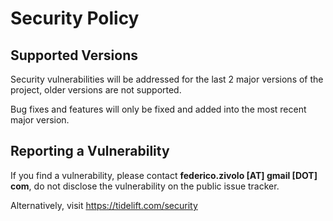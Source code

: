 # Security Policy

## Supported Versions

Security vulnerabilities will be addressed for the last 2 major versions
of the project, older versions are not supported.

Bug fixes and features will only be fixed and added into the most recent
major version.

## Reporting a Vulnerability

If you find a vulnerability, please contact **federico.zivolo [AT] gmail [DOT] com**,
do not disclose the vulnerability on the public issue tracker.

Alternatively, visit https://tidelift.com/security
